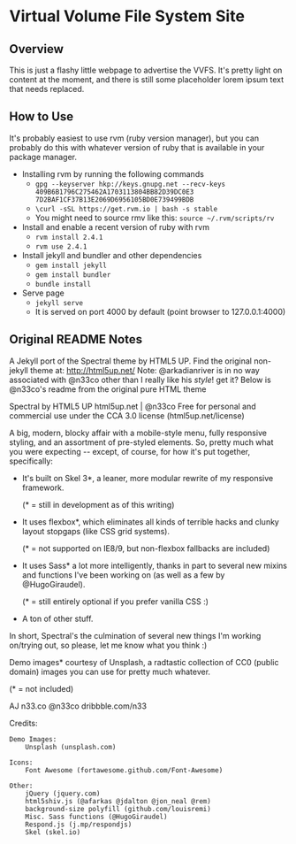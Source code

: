 # Virtual Volume File System Site

## Overview

This is just a flashy little webpage to advertise the VVFS. It's pretty light
on content at the moment, and there is still some placeholder lorem ipsum text
that needs replaced.

## How to Use

It's probably easiest to use rvm (ruby version manager), but you can probably
do this with whatever version of ruby that is available in your package
manager.

  * Installing rvm by running the following commands
    * `gpg --keyserver hkp://keys.gnupg.net --recv-keys 409B6B1796C275462A1703113804BB82D39DC0E3 7D2BAF1CF37B13E2069D6956105BD0E739499BDB`
    * `\curl -sSL https://get.rvm.io | bash -s stable`
    * You might need to source rmv like this: `source ~/.rvm/scripts/rv` 
  * Install and enable a recent version of ruby with rvm
    * `rvm install 2.4.1`
    * `rvm use 2.4.1`
  * Install jekyll and bundler and other dependencies
    * `gem install jekyll`
    * `gem install bundler`
    * `bundle install`
  * Serve page 
    * `jekyll serve`
    * It is served on port 4000 by default (point browser to 127.0.0.1:4000)


## Original README Notes

A Jekyll port of the Spectral theme by HTML5 UP.
Find the original non-jekyll theme at: http://html5up.net/
Note: @arkadianriver is in no way associated with @n33co
      other than I really like his _style_! get it?
Below is @n33co's readme from the original pure HTML theme


Spectral by HTML5 UP
html5up.net | @n33co
Free for personal and commercial use under the CCA 3.0 license (html5up.net/license)


A big, modern, blocky affair with a mobile-style menu, fully responsive styling,
and an assortment of pre-styled elements. So, pretty much what you were expecting
-- except, of course, for how it's put together, specifically:

- It's built on Skel 3\*, a leaner, more modular rewrite of my responsive framework.

  (\* = still in development as of this writing)

- It uses flexbox\*, which eliminates all kinds of terrible hacks and clunky layout
  stopgaps (like CSS grid systems).

  (\* = not supported on IE8/9, but non-flexbox fallbacks are included)

- It uses Sass\* a lot more intelligently, thanks in part to several new mixins
  and functions I've been working on (as well as a few by @HugoGiraudel).

  (\* = still entirely optional if you prefer vanilla CSS :)

- A ton of other stuff.

In short, Spectral's the culmination of several new things I'm working on/trying out,
so please, let me know what you think :)

Demo images\* courtesy of Unsplash, a radtastic collection of CC0 (public domain) images
you can use for pretty much whatever.

(\* = not included)

AJ
n33.co @n33co dribbble.com/n33


Credits:

	Demo Images:
		Unsplash (unsplash.com)

	Icons:
		Font Awesome (fortawesome.github.com/Font-Awesome)

	Other:
		jQuery (jquery.com)
		html5shiv.js (@afarkas @jdalton @jon_neal @rem)
		background-size polyfill (github.com/louisremi)
		Misc. Sass functions (@HugoGiraudel)
		Respond.js (j.mp/respondjs)
		Skel (skel.io)
